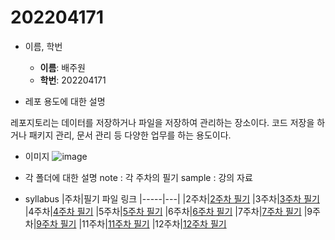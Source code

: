 # 202204171

+ 이름, 학번
  - **이름**: 배주원
  - **학번**: 202204171

+ 레포 용도에 대한 설명

레포지토리는 데이터를 저장하거나 파일을 저장하여 관리하는 장소이다. 코드 저장을 하거나 패키지 관리, 문서 관리 등 다양한 업무를 하는 용도이다. 


+ 이미지
![image](![IMG_6752](https://github.com/bb1212b/202204171/assets/83689942/66e4dff7-c7d7-4ca3-9e81-b5521d80d1cc))

+ 각 폴더에 대한 설명
note : 각 주차의 필기
sample : 강의 자료

+ syllabus
|주차|필기 파일 링크
|-----|---|
|2주차|[2주차 필기](https://replit.com/@qowndnjs124/202204171#jw%20note/2%EC%A3%BC%EC%B0%A8.md)
|3주차|[3주차 필기](https://replit.com/@qowndnjs124/202204171#jw%20note/3%EC%A3%BC%EC%B0%A8.md)
|4주차|[4주차 필기](https://replit.com/@qowndnjs124/202204171#jw%20note/4%EC%A3%BC%EC%B0%A8.md)
|5주차|[5주차 필기](https://replit.com/@qowndnjs124/202204171#jw%20note/5%EC%A3%BC%EC%B0%A8.md)
|6주차|[6주차 필기](https://replit.com/@qowndnjs124/202204171#jw%20note/6%EC%A3%BC%EC%B0%A8.md)
|7주차|[7주차 필기](https://replit.com/@qowndnjs124/202204171#jw%20note/7%EC%A3%BC%EC%B0%A8.md)
|9주차|[9주차 필기](https://replit.com/@qowndnjs124/202204171#jw%20note/9%EC%A3%BC%EC%B0%A8.md)
|11주차|[11주차 필기](https://replit.com/@qowndnjs124/202204171#jw%20note/11%EC%A3%BC%EC%B0%A8.md)
|12주차|[12주차 필기](https://replit.com/@qowndnjs124/202204171#jw%20note/12%EC%A3%BC%EC%B0%A8.md)

